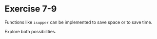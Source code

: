 # Exercise 7-9

Functions like `isupper` can be implemented to save space or to save time.

Explore both possibilities.
